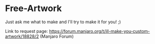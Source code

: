 # Free-Artwork
Just ask me what to make and I'll try to make it for you! ;)


Link to request page: https://forum.manjaro.org/t/ill-make-you-custom-artwork/18828/2 (Manjaro Forum)
